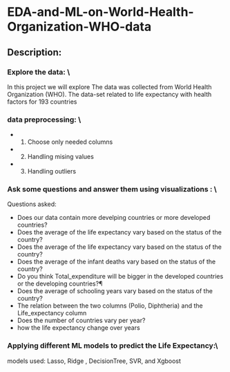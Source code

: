 # EDA-and-ML-on-World-Health-Organization-WHO-data
## Description:
### Explore the data: \
In this project we will explore The data was collected from World Health Organization (WHO). The data-set related to life expectancy with health factors for 193 countries 
### data preprocessing: \
* 1) Choose only needed columns
* 2) Handling mising values 
* 3) Handling outliers
### Ask some questions and answer them using visualizations : \
Questions asked:
* Does our data contain more develping countries or more developed countries?
* Does the average of the life expectancy vary based on the status of the country?
* Does the average of the life expectancy vary based on the status of the country?
* Does the average of the infant deaths vary based on the status of the country?
* Do you think Total_expenditure will be bigger in the developed countries or the developing countries?¶
* Does the average of schooling years vary based on the status of the country?
* The relation between the two columns (Polio, Diphtheria) and the Life_expectancy column
* Does the number of countries vary per year?
*  how the life expectancy change over years
  
 
### Applying different ML models to predict the Life Expectancy:\
models used: Lasso, Ridge , DecisionTree, SVR, and Xgboost
